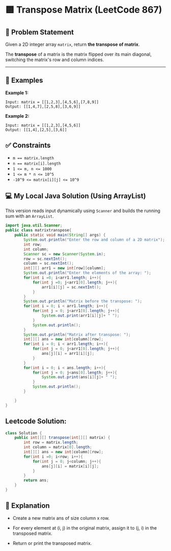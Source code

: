 # 🟦 Transpose Matrix (LeetCode 867)

## 📌 Problem Statement
Given a 2D integer array `matrix`, return **the transpose of matrix**.

The **transpose** of a matrix is the matrix flipped over its main diagonal, switching the matrix's row and column indices.

---

## 🧾 Examples

**Example 1:**
```text
Input: matrix = [[1,2,3],[4,5,6],[7,8,9]]
Output: [[1,4,7],[2,5,8],[3,6,9]]
```
**Example 2:**
```text
Input: matrix = [[1,2,3],[4,5,6]]
Output: [[1,4],[2,5],[3,6]]
```
## ✅ Constraints
- `m == matrix.length`
- `n == matrix[i].length`
- `1 <= m, n <= 1000`
- `1 <= m * n <= 10^5`
- `-10^9 <= matrix[i][j] <= 10^9`

## 💻 My Local Java Solution (Using ArrayList)
This version reads input dynamically using `Scanner` and builds the running sum with an `ArrayList`.

```java
import java.util.Scanner;
public class matrixtranspose{
    public static void main(String[] args) {
        System.out.println("Enter the row and column of a 2D matrix");
        int row;
        int column;
        Scanner sc = new Scanner(System.in);
        row = sc.nextInt();
        column = sc.nextInt();
        int[][] arr1 = new int[row][column];
        System.out.println("Enter the elements of the array: ");
        for(int i =0; i<arr1.length; i++){
            for(int j =0; j<arr1[0].length; j++){
                arr1[i][j] = sc.nextInt();
            }
        }
        System.out.println("Matrix before the transpose: ");
        for(int i = 0; i < arr1.length; i++){
            for(int j = 0; j<arr1[0].length; j++){
                System.out.print(arr1[i][j]+ " ");
            }
            System.out.println();
        }
        System.out.println("Matrix after transpose: ");
        int[][] ans = new int[column][row];
        for(int i = 0; i < arr1.length; i++){
            for(int j = 0; j<arr1[0].length; j++){
                ans[j][i] = arr1[i][j];
            }
        }
        for(int i = 0; i < ans.length; i++){
            for(int j = 0; j<ans[0].length; j++){
                System.out.print(ans[i][j]+ " ");
            }
            System.out.println();
        }

    }
}
```
##  Leetcode Solution:
```java
class Solution {
    public int[][] transpose(int[][] matrix) {
        int row = matrix.length;
        int column = matrix[0].length;
        int[][] ans = new int[column][row];
        for(int i =0; i<row; i++){
            for(int j = 0; j<column; j++){
                ans[j][i] = matrix[i][j];
            }
        }
        return ans;
    }
}
```
## 🔑 Explanation
- Create a new matrix ans of size column x row.

- For every element at (i, j) in the original matrix, assign it to (j, i) in the transposed matrix.

- Return or print the transposed matrix.